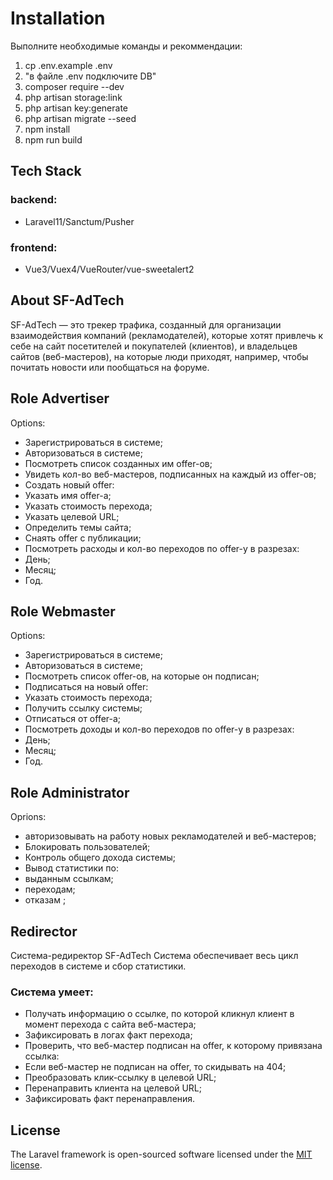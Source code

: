 # Installation
Выполните необходимые команды и рекоммендации:

1. cp .env.example .env
2. "в файле .env подключите DB"
3. composer require --dev
4. php artisan storage:link
5. php artisan key:generate 
6. php artisan migrate --seed
7. npm install
8. npm run build

## Tech Stack
### backend:
* Laravel11/Sanctum/Pusher
### frontend:
* Vue3/Vuex4/VueRouter/vue-sweetalert2

## About SF-AdTech

SF-AdTech — это трекер трафика, созданный для организации взаимодействия компаний (рекламодателей), которые хотят привлечь к себе на сайт посетителей и покупателей (клиентов), и владельцев сайтов (веб-мастеров), на которые люди приходят, например, чтобы почитать новости или пообщаться на форуме.

## Role Advertiser
Options:
* Зарегистрироваться в системе;
* Авторизоваться в системе;
* Посмотреть список созданных им offer-ов;
* Увидеть кол-во веб-мастеров, подписанных на каждый из offer-ов;
* Создать новый offer:
* Указать имя offer-а;
* Указать стоимость перехода;
* Указать целевой URL;
* Определить темы сайта;
* Снаять offer c публикации;
* Посмотреть расходы и кол-во переходов по offer-у в разрезах:
* День;
* Месяц;
* Год.

## Role Webmaster
Options:
* Зарегистрироваться в системе;
* Авторизоваться в системе;
* Посмотреть список offer-ов, на которые он подписан;
* Подписаться на новый offer:
* Указать стоимость перехода;
* Получить ссылку системы;
* Отписаться от offer-а;
* Посмотреть доходы и кол-во переходов по offer-у в разрезах:
* День;
* Месяц;
* Год.

## Role Administrator
Oprions:
* авторизовывать на работу новых рекламодателей и веб-мастеров;
* Блокировать пользователей;
* Контроль общего дохода системы;
* Вывод статистики по:
* выданным ссылкам;
* переходам;
* отказам ;

## Redirector
Система-редиректор SF-AdTech
Система обеспечивает весь цикл переходов в системе и сбор статистики.

### Система умеет:

* Получать информацию о ссылке, по которой кликнул клиент в момент перехода с сайта веб-мастера;
* Зафиксировать в логах факт перехода;
* Проверить, что веб-мастер подписан на offer, к которому привязана ссылка:
* Если веб-мастер не подписан на offer, то скидывать на 404;
* Преобразовать клик-ссылку в целевой URL;
* Перенаправить клиента на целевой URL;
* Зафиксировать факт перенаправления.



## License

The Laravel framework is open-sourced software licensed under the [MIT license](https://opensource.org/licenses/MIT).
